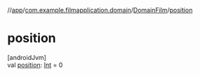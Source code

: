 //[app](../../../index.md)/[com.example.filmapplication.domain](../index.md)/[DomainFilm](index.md)/[position](position.md)

# position

[androidJvm]\
val [position](position.md): [Int](https://kotlinlang.org/api/latest/jvm/stdlib/kotlin/-int/index.html) = 0
